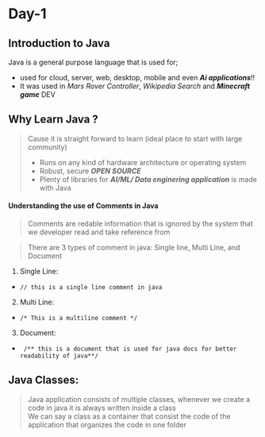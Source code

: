 # Day-1

## Introduction to Java
Java is a general purpose language that is used for;
- used for cloud, server, web, desktop, mobile  and even _**Ai applications**_!!
- It was used in _Mars Rover Controller_, _Wikipedia Search_ and **_Minecraft game_** DEV

## Why Learn Java ?
> Cause it is straight forward to learn (ideal place to start with large community)
>  - Runs on any kind of hardware architecture or operating system
>  - Robust, secure **_OPEN SOURCE_**
>  - Plenty of libraries for **_AI/ML/ Data enginering application_** is made with Java

#### Understanding the use of Comments in Java
> Comments are redable information that is ignored by the system that we developer read and take reference from
 
> There are 3 types of comment in java: Single line, Multi Line, and Document
1. Single Line:
  - ``// this is a single line comment in java``
2. Multi Line:
  -  ``/* This is
a
multiline
comment
*/``
3. Document:
 - `` /** this is a document that is used for java docs for better readability of java**/``

## Java Classes:
> Java application consists of multiple classes, whenever we create a code in java it is always written inside a class <br>
> We can say a class as a container that consist the code of the application that organizes the code in one folder  
